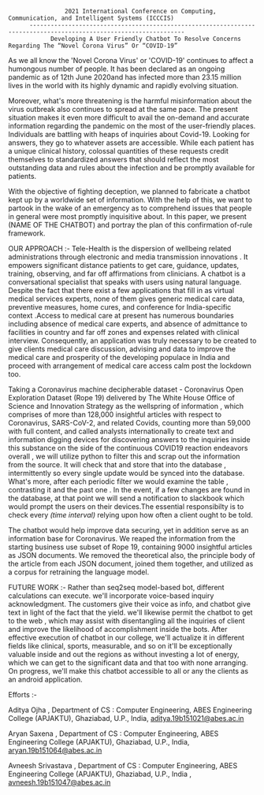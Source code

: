                     2021 International Conference on Computing, Communication, and Intelligent Systems (ICCCIS)
          ------------------------------------------------------------------------------------------------------------------
                Developing A User Friendly Chatbot To Resolve Concerns Regarding The “Novel Corona Virus” Or “COVID-19”


As we all know the 'Novel Corona Virus' or 'COVID-19' continues to affect a humongous number of people. It has been declared as an ongoing pandemic as of 12th June 2020and has infected more than 23.15 million lives in the world with its highly dynamic and rapidly evolving situation.

Moreover, what's more threatening is the harmful misinformation about the virus outbreak also continues to spread at the same pace. The present situation makes it even more difficult to avail the on-demand and accurate information regarding the pandemic on the most of the user-friendly places. Individuals are battling with heaps of inquiries about Covid-19. Looking for answers, they go to whatever assets are accessible. While each patient has a unique clinical history, colossal quantities of these requests credit themselves to standardized answers that should reflect the most outstanding data and rules about the infection and be promptly available for patients.

With the objective of fighting deception, we planned to fabricate a chatbot kept up by a worldwide set of information. With the help of this, we want to partook in the wake of an emergency as to comprehend issues that people in general were most promptly inquisitive about. In this paper, we present (NAME OF THE CHATBOT) and portray the plan of this confirmation of-rule framework. 

OUR APPROACH :-
Tele-Health is the dispersion of wellbeing related administrations through electronic and media transmission innovations . It empowers significant distance patients to get care, guidance, updates, training, observing, and far off affirmations from clinicians. A chatbot is a conversational specialist that speaks with users using natural language. Despite the fact that there exist a few applications that fill in as virtual medical services experts, none of them gives generic medical care data, preventive measures, home cures, and conference for India-specific context .Access to medical care at present has numerous boundaries including absence of medical care experts, and absence of admittance to facilities in country and far off zones and expenses related with clinical interview. Consequently, an application was truly necessary to be created to give clients medical care discussion, advising and data to improve the medical care and prosperity of the developing populace in India and proceed with arrangement of medical care access calm post the lockdown too.

Taking a Coronavirus machine decipherable dataset - Coronavirus Open Exploration Dataset (Rope 19) delivered by The White House Office of Science and Innovation Strategy as the wellspring of information , which comprises of  more than 128,000 insightful articles with respect to Coronavirus, SARS-CoV-2, and related Covids, counting more than 59,000 with full content, and called analysts internationally to create text and information digging devices for discovering answers to the inquiries inside this substance on the side of the continuous COVID19 reaction endeavors overall , we will utilize python to filter this and scrap out the information from the source. It will check that and store that into the database , intermittently so every single update would be synced into the database. What's more, after each periodic filter we would examine the table , contrasting it and the past one . In the event, if a few changes are found in the database, at that point we will send a notification to slackbook which would prompt the users on their devices.The essential responsibilty is to check every _(time interval)_ relying upon how often a client ought to be told.

The chatbot would help improve data securing, yet in addition serve as an information base for Coronavirus. We reaped the information from the starting business use subset of Rope 19, containing 9000 insightful articles as JSON documents. We removed the theoretical also, the principle body of the article from each JSON document, joined them together, and utilized as a corpus for retraining the language model. 

FUTURE WORK :-
Rather than seq2seq model-based bot, different calculations can execute. we'll incorporate voice-based inquiry acknowledgment. The customers give their voice as info, and chatbot give text in light of the fact that the yield. we'll likewise permit the chatbot to get to the web , which may assist with disentangling all the inquiries of client and improve the likelihood of accomplishment inside the bots. After effective execution of chatbot in our college, we'll actualize it in different fields like clinical, sports, measurable, and so on it'll be exceptionally valuable inside and out the regions as without investing a lot of energy, which we can get to the significant data and that too with none arranging. On progress, we'll make this chatbot accessible to all or any the clients as an android application.

Efforts :-

Aditya Ojha ,
Department of CS : Computer Engineering,
ABES Engineering College (APJAKTU),
Ghaziabad, U.P., India,
aditya.19b151021@abes.ac.in

Aryan Saxena ,
Department of CS : Computer Engineering,
ABES Engineering College (APJAKTU),
Ghaziabad, U.P., India,
aryan.19b151064@abes.ac.in

Avneesh Srivastava ,
Department of CS : Computer Engineering,
ABES Engineering College (APJAKTU),
Ghaziabad, U.P., India ,
avneesh.19b151047@abes.ac.in

